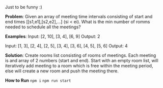 Just to be funny :)

**Problem**: Given an array of meeting time intervals consisting of start and end times [[s1,e1],[s2,e2],...] (si < ei). 
What is the min number of romms needed to schedule all the meetings?

**Examples**:
Input: [2, 10], [3, 4], [6, 9]
Output: 2

Input: [1, 3], [2, 4], [2, 5], [3, 4], [3, 6], [4, 5], [5, 6]
Output: 4

**Solution**: Create rooms list consisting of rooms of meetings. Each meeting is and array of 2 numbers (start and end). Start with an empty room list, will iteratively add meeting to a room which is free within the meeting period, else will create a new room and push the meeting there. 

**How to Run**
`npm i`
`npm run start`